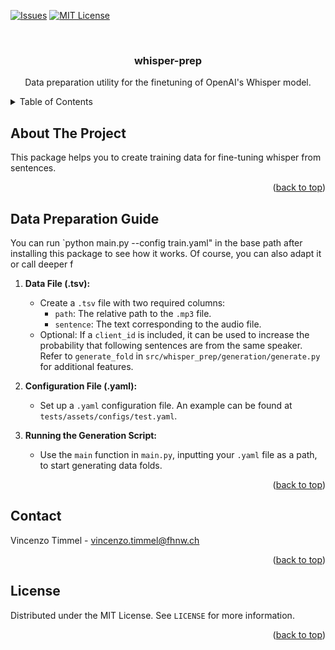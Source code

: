 <!-- PROJECT SHIELDS -->
<!--
*** I'm using markdown "reference style" links for readability.
*** Reference links are enclosed in brackets [ ] instead of parentheses ( ).
*** See the bottom of this document for the declaration of the reference variables
*** for contributors-url, forks-url, etc. This is an optional, concise syntax you may use.
*** https://www.markdownguide.org/basic-syntax/#reference-style-links
-->
[![Issues][issues-shield]][issues-url]
[![MIT License][license-shield]][license-url]


<!-- PROJECT LOGO -->
<br />
<div align="center">
  <h3 align="center">whisper-prep</h3>

  <p align="center">
    Data preparation utility for the finetuning of OpenAI's Whisper model.
  </p>
</div>

<!-- TABLE OF CONTENTS -->
<details>
  <summary>Table of Contents</summary>
  <ol>
    <li><a href="#about-the-project">About The Project</a></li>
    <li><a href="#license">License</a></li>
    <li><a href="#contact">Contact</a></li>
  </ol>
</details>

<!-- ABOUT THE PROJECT -->
## About The Project
This package helps you to create training data for fine-tuning whisper from sentences. 

<p align="right">(<a href="#readme-top">back to top</a>)</p>

<!-- Guide -->
## Data Preparation Guide
You can run `python main.py --config train.yaml" in the base path after installing this package to see how it works. Of course, you can also adapt it or call deeper f

1. **Data File (.tsv):**
   - Create a `.tsv` file with two required columns:
     - `path`: The relative path to the `.mp3` file.
     - `sentence`: The text corresponding to the audio file.
   - Optional: If a `client_id` is included, it can be used to increase the probability that following sentences are from the same speaker. Refer to `generate_fold` in `src/whisper_prep/generation/generate.py` for additional features.

2. **Configuration File (.yaml):**
   - Set up a `.yaml` configuration file. An example can be found at `tests/assets/configs/test.yaml`.

3. **Running the Generation Script:**
   - Use the `main` function in `main.py`, inputting your `.yaml` file as a path, to start generating data folds.


<p align="right">(<a href="#readme-top">back to top</a>)</p>


<!-- CONTACT -->
## Contact

Vincenzo Timmel - vincenzo.timmel@fhnw.ch

<p align="right">(<a href="#readme-top">back to top</a>)</p>

<!-- LICENSE -->
## License

Distributed under the MIT License. See `LICENSE` for more information.

<p align="right">(<a href="#readme-top">back to top</a>)</p>


<!-- MARKDOWN LINKS & IMAGES -->
<!-- https://www.markdownguide.org/basic-syntax/#reference-style-links -->
[issues-shield]: https://img.shields.io/github/issues/i4Ds/whisper-prep.svg?style=for-the-badge
[issues-url]: https://github.com/i4Ds/whisper-prep/issues
[license-shield]: https://img.shields.io/github/license/i4Ds/whisper-prep.svg?style=for-the-badge
[license-url]: https://github.com/i4Ds/whisper-prep/blob/main/LICENSE